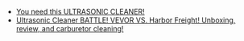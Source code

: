 - [You need this ULTRASONIC CLEANER!](https://youtu.be/DvjzhjHH-Uw)
- [Ultrasonic Cleaner BATTLE! VEVOR VS. Harbor Freight! Unboxing, review, and carburetor cleaning!](https://youtu.be/Qg2fMnYR3k0)
